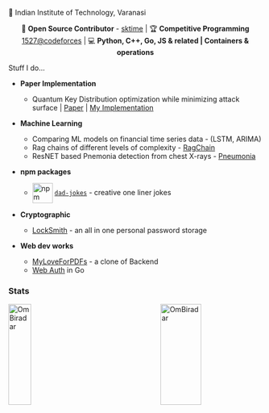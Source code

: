📍 Indian Institute of Technology, Varanasi

<div align="center">
  
🔗 **Open Source Contributor** - [sktime](https://github.com/sktime/sktime) | 🏆 **Competitive Programming** [1527@codeforces](https://codeforces.com/profile/om_biradar) | 💻 **Python, C++, Go, JS & related | Containers & operations**

</div>
<!-- 
> NOTE: ☕ **Caffeine-fueled** -->

<!-- ### Interesting Stuff here -->

Stuff I do...

- **Paper Implementation** 
    - Quantum Key Distribution optimization while minimizing attack surface | [Paper](https://ieeexplore.ieee.org/document/10380212) | [My Implementation](https://github.com/OmBiradar/MATN/blob/main/main.ipynb)

- **Machine Learning**
    - Comparing ML models on financial time series data - (LSTM, ARIMA)
    - Rag chains of different levels of complexity - [RagChain](https://github.com/OmBiradar/ragchain)
    - ResNET based Pnemonia detection from chest X-rays - [Pneumonia](https://github.com/OmBiradar/Pneumonia-DL-ResNet)

- **npm packages**
  - <img src="https://upload.wikimedia.org/wikipedia/commons/thumb/d/db/Npm-logo.svg/640px-Npm-logo.svg.png" alt="npm logo" width="40" style="vertical-align:middle"> [`dad-jokes`](https://www.npmjs.com/package/@ombiradar/dad-jokes) - creative one liner jokes

- **Cryptographic**
    - [LockSmith](https://github.com/OmBiradar/locksmith) - an all in one personal password storage

- **Web dev works**
    - [MyLoveForPDFs](https://github.com/OmBiradar/my-love-for-pdfs) - a clone of Backend 
    - [Web Auth](https://github.com/OmBiradar/golang_secure_login_portal) in Go
 


### Stats
<div style="display: flex; justify-content: space-between;">
  <img src="https://github-readme-stats.vercel.app/api/top-langs?username=OmBiradar&show_icons=true&locale=en&layout=compact" alt="OmBiradar" style="width: 30%; height: 200px;" />
  <img src="https://github-readme-stats.vercel.app/api?username=OmBiradar&show_icons=true&locale=en" alt="OmBiradar" style="width: 40%; height: 200px;" />
</div>
